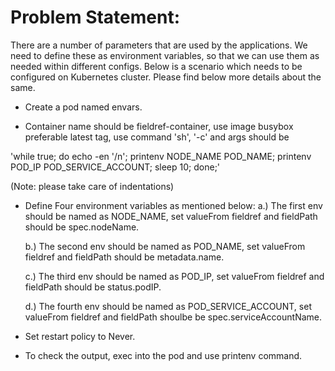 # **Problem Statement:**
There are a number of parameters that are used by the applications. We need to define these as environment variables, so that we can use them as needed within different configs. Below is a scenario which needs to be configured on Kubernetes cluster. Please find below more details about the same.


- Create a pod named envars.

- Container name should be fieldref-container, use image busybox preferable latest tag, use command 'sh', '-c' and args should be

'while true; do
      echo -en '/n';
                                  printenv NODE_NAME POD_NAME;
                                  printenv POD_IP POD_SERVICE_ACCOUNT;
              sleep 10;
         done;'

(Note: please take care of indentations)

- Define Four environment variables as mentioned below:
    a.) The first env should be named as NODE_NAME, set valueFrom fieldref and fieldPath should be spec.nodeName.

    b.) The second env should be named as POD_NAME, set valueFrom fieldref and fieldPath should be metadata.name.

    c.) The third env should be named as POD_IP, set valueFrom fieldref and fieldPath should be status.podIP.

    d.) The fourth env should be named as POD_SERVICE_ACCOUNT, set valueFrom fieldref and fieldPath shoulbe be spec.serviceAccountName.

- Set restart policy to Never.

- To check the output, exec into the pod and use printenv command.

